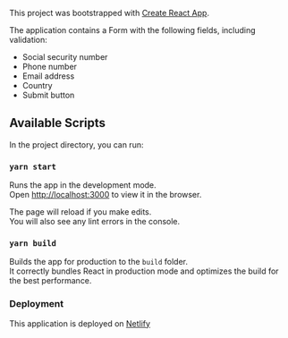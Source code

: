 This project was bootstrapped with [Create React App](https://github.com/facebook/create-react-app).

The application contains a Form with the following fields, including validation:
* Social security number
* Phone number
* Email address
* Country
* Submit button

## Available Scripts

In the project directory, you can run:

### `yarn start`

Runs the app in the development mode.<br />
Open [http://localhost:3000](http://localhost:3000) to view it in the browser.

The page will reload if you make edits.<br />
You will also see any lint errors in the console.

### `yarn build`

Builds the app for production to the `build` folder.<br />
It correctly bundles React in production mode and optimizes the build for the best performance.


### Deployment

This application is deployed on [Netlify](https://lucaform.netlify.com/)
